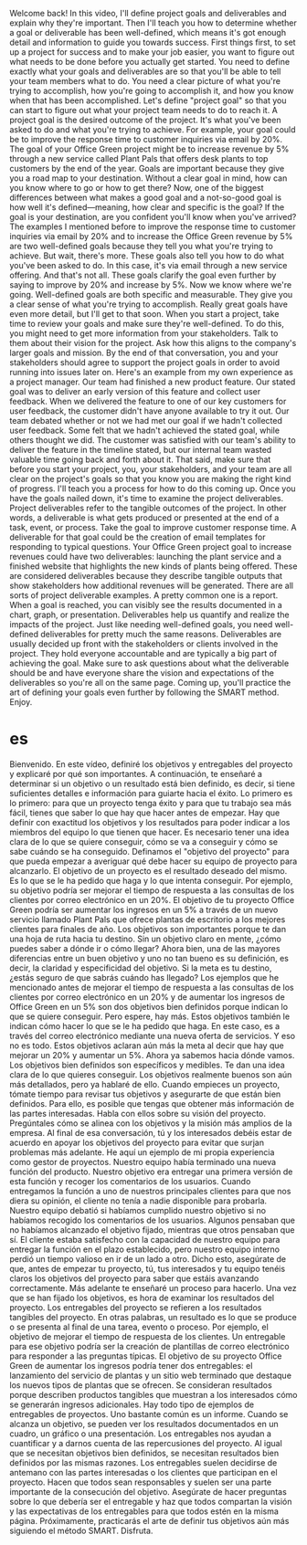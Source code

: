 Welcome back! In this video, I'll define project goals and deliverables and explain why they're important. Then I'll teach you how to determine whether a goal or deliverable has been well-defined, which means it's got enough detail and information to guide you towards success. First things first, to set up a project for success and to make your job easier, you want to figure out what needs to be done before you actually get started. You need to define exactly what your goals and deliverables are so that you'll be able to tell your team members what to do. You need a clear picture of what you're trying to accomplish, how you're going to accomplish it, and how you know when that has been accomplished. Let's define "project goal" so that you can start to figure out what your project team needs to do to reach it. A project goal is the desired outcome of the project. It's what you've been asked to do and what you're trying to achieve. For example, your goal could be to improve the response time to customer inquiries via email by 20%. The goal of your Office Green project might be to increase revenue by 5% through a new service called Plant Pals that offers desk plants to top customers by the end of the year. Goals are important because they give you a road map to your destination. Without a clear goal in mind, how can you know where to go or how to get there? Now, one of the biggest differences between what makes a good goal and a not-so-good goal is how well it's defined—meaning, how clear and specific is the goal? If the goal is your destination, are you confident you'll know when you've arrived? The examples I mentioned before to improve the response time to customer inquiries via email by 20% and to increase the Office Green revenue by 5% are two well-defined goals because they tell you what you're trying to achieve. But wait, there's more. These goals also tell you how to do what you've been asked to do. In this case, it's via email through a new service offering. And that's not all. These goals clarify the goal even further by saying to improve by 20% and increase by 5%.
Now we know where we're going. Well-defined goals are both specific and measurable. They give you a clear sense of what you're trying to accomplish. Really great goals have even more detail, but I'll get to that soon. When you start a project, take time to review your goals and make sure they're well-defined. To do this, you might need to get more information from your stakeholders. Talk to them about their vision for the project. Ask how this aligns to the company's larger goals and mission. By the end of that conversation, you and your stakeholders should agree to support the project goals in order to avoid running into issues later on. Here's an example from my own experience as a project manager. Our team had finished a new product feature. Our stated goal was to deliver an early version of this feature and collect user feedback. When we delivered the feature to one of our key customers for user feedback, the customer didn't have anyone available to try it out. Our team debated whether or not we had met our goal if we hadn't collected user feedback. Some felt that we hadn't achieved the stated goal, while others thought we did. The customer was satisfied with our team's ability to deliver the feature in the timeline stated, but our internal team wasted valuable time going back and forth about it. That said, make sure that before you start your project, you, your stakeholders, and your team are all clear on the project's goals so that you know you are making the right kind of progress. I'll teach you a process for how to do this coming up. Once you have the goals nailed down, it's time to examine the project deliverables. Project deliverables refer to the tangible outcomes of the project. In other words, a deliverable is what gets produced or presented at the end of a task, event, or process. Take the goal to improve customer response time. A deliverable for that goal could be the creation of email templates for responding to typical questions. Your Office Green project goal to increase revenues could have two deliverables: launching the plant service and a finished website that highlights the new kinds of plants being offered. These are considered deliverables because they describe tangible outputs that show stakeholders how additional revenues will be generated. There are all sorts of project deliverable examples. A pretty common one is a report. When a goal is reached, you can visibly see the results documented in a chart, graph, or presentation. Deliverables help us quantify and realize the impacts of the project. Just like needing well-defined goals, you need well-defined deliverables for pretty much the same reasons. Deliverables are usually decided up front with the stakeholders or clients involved in the project. They hold everyone accountable and are typically a big part of achieving the goal. Make sure to ask questions about what the deliverable should be and have everyone share the vision and expectations of the deliverables so you're all on the same page. Coming up, you'll practice the art of defining your goals even further by following the SMART method. Enjoy.
# es
Bienvenido. En este vídeo, definiré los objetivos y entregables del proyecto y explicaré por qué son importantes. A continuación, te enseñaré a determinar si un objetivo o un resultado está bien definido, es decir, si tiene suficientes detalles e información para guiarte hacia el éxito. 
Lo primero es lo primero: para que un proyecto tenga éxito y para que tu trabajo sea más fácil, tienes que saber lo que hay que hacer antes de empezar. 
Hay que definir con exactitud los objetivos y los resultados para poder indicar a los miembros del equipo lo que tienen que hacer. 
Es necesario tener una idea clara de lo que se quiere conseguir, cómo se va a conseguir y cómo se sabe cuándo se ha conseguido. 
Definamos el "objetivo del proyecto" para que pueda empezar a averiguar qué debe hacer su equipo de proyecto para alcanzarlo.
El objetivo de un proyecto es el resultado deseado del mismo. Es lo que se le ha pedido que haga y lo que intenta conseguir. Por ejemplo,
su objetivo podría ser mejorar el tiempo de respuesta a las consultas de los clientes por correo electrónico en un 20%. 
El objetivo de tu proyecto Office Green podría ser aumentar los ingresos en un 5% a través de un nuevo servicio llamado Plant Pals que ofrece plantas de escritorio a los mejores clientes para finales de año.
Los objetivos son importantes porque te dan una hoja de ruta hacia tu destino. Sin un objetivo claro en mente, 
¿cómo puedes saber a dónde ir o cómo llegar? Ahora bien, una de las mayores diferencias entre un buen objetivo y uno no tan bueno es su definición, es decir, la claridad y especificidad del objetivo. Si la meta es tu destino, ¿estás seguro de que sabrás cuándo has llegado? 
Los ejemplos que he mencionado antes de mejorar el tiempo de respuesta a las consultas de los clientes por correo electrónico en un 20% y de aumentar los ingresos de Office Green en un 5% son dos objetivos bien definidos porque indican lo que se quiere conseguir. 
Pero espere, hay más. 
Estos objetivos también le indican cómo hacer lo que se le ha pedido que haga. En este caso, es a través del correo electrónico mediante una nueva oferta de servicios. Y eso no es todo. 
Estos objetivos aclaran aún más la meta al decir que hay que mejorar un 20% y aumentar un 5%.
Ahora ya sabemos hacia dónde vamos. Los objetivos bien definidos son específicos y medibles. 
Te dan una idea clara de lo que quieres conseguir. Los objetivos realmente buenos son aún más detallados, pero ya hablaré de ello.
Cuando empieces un proyecto, tómate tiempo para revisar tus objetivos y asegurarte de que están bien definidos. Para ello, es posible que tengas que obtener más información de las partes interesadas. 
Habla con ellos sobre su visión del proyecto. Pregúntales cómo se alinea con los objetivos y la misión más amplios de la empresa.
Al final de esa conversación, tú y los interesados debéis estar de acuerdo en apoyar los objetivos del proyecto para evitar que surjan problemas más adelante. 
He aquí un ejemplo de mi propia experiencia como gestor de proyectos. 
Nuestro equipo había terminado una nueva función del producto. Nuestro objetivo era entregar una primera versión de esta función y recoger los comentarios de los usuarios.
Cuando entregamos la función a uno de nuestros principales clientes para que nos diera su opinión, el cliente no tenía a nadie disponible para probarla. Nuestro equipo debatió si habíamos cumplido nuestro objetivo si no habíamos recogido los comentarios de los usuarios. Algunos pensaban que no habíamos alcanzado el objetivo fijado, mientras que otros pensaban que sí. 
El cliente estaba satisfecho con la capacidad de nuestro equipo para entregar la función en el plazo establecido, pero nuestro equipo interno perdió un tiempo valioso en ir de un lado a otro. Dicho esto, asegúrate de que, antes de empezar tu proyecto, tú, tus interesados y tu equipo tenéis claros los objetivos del proyecto para saber que estáis avanzando correctamente.
Más adelante te enseñaré un proceso para hacerlo. Una vez que se han fijado los objetivos, es hora de examinar los resultados del proyecto. Los entregables del proyecto se refieren a los resultados tangibles del proyecto. 
En otras palabras, un resultado es lo que se produce o se presenta al final de una tarea, evento o proceso. Por ejemplo, el objetivo de mejorar el tiempo de respuesta de los clientes. Un entregable para ese objetivo podría ser la creación de plantillas de correo electrónico para responder a las preguntas típicas. 
El objetivo de su proyecto Office Green de aumentar los ingresos podría tener dos entregables: el lanzamiento del servicio de plantas y un sitio web terminado que destaque los nuevos tipos de plantas que se ofrecen. Se consideran resultados porque describen productos tangibles que muestran a los interesados cómo se generarán ingresos adicionales. 
Hay todo tipo de ejemplos de entregables de proyectos.
Uno bastante común es un informe. Cuando se alcanza un objetivo, se pueden ver los resultados documentados en un cuadro, un gráfico o una presentación.
Los entregables nos ayudan a cuantificar y a darnos cuenta de las repercusiones del proyecto. 
Al igual que se necesitan objetivos bien definidos, se necesitan resultados bien definidos por las mismas razones. Los entregables suelen decidirse de antemano con las partes interesadas o los clientes que participan en el proyecto. Hacen que todos sean responsables y suelen ser una parte importante de la consecución del objetivo. Asegúrate de hacer preguntas sobre lo que debería ser el entregable y haz que todos compartan la visión y las expectativas de los entregables para que todos estén en la misma página. Próximamente, practicarás el arte de definir tus objetivos aún más siguiendo el método SMART. Disfruta.